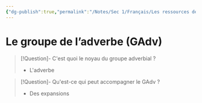 ```yaml
---
{"dg-publish":true,"permalink":"/Notes/Sec 1/Français/Les ressources de la langue/Les groupes de mots/Le groupe de l’adverbe (GAdv)/"}
---
```


# Le groupe de l’adverbe (GAdv)

>[!Question]- C'est quoi le noyau du groupe adverbial ?
>- L'adverbe

>[!Question]- Qu'est-ce qui peut accompagner le GAdv ?
>- Des expansions

